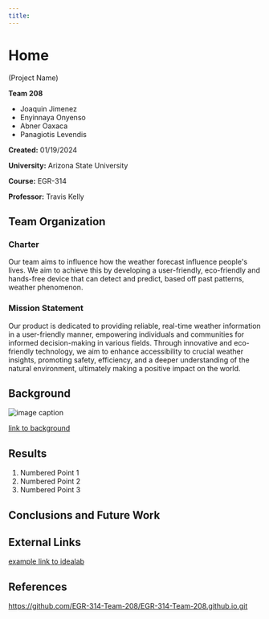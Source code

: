 ```yaml
---
title: 
---
```


# Home

(Project Name)

**Team 208**
* Joaquin Jimenez
* Enyinnaya Onyenso
* Abner Oaxaca
* Panagiotis Levendis

**Created:** 01/19/2024

**University:** Arizona State University 

**Course:** EGR-314 

**Professor:** Travis Kelly

## Team Organization

### Charter

Our team aims to influence how the weather forecast influence people's lives. We aim to achieve this by developing a user-friendly, eco-friendly and hands-free device that can detect and predict, based off past patterns, weather phenomenon.

### Mission Statement

Our product is dedicated to providing reliable, real-time weather information in a user-friendly manner, empowering individuals and communities for informed decision-making in various fields. Through innovative and eco-friendly technology, we aim to enhance accessibility to crucial weather insights, promoting safety, efficiency, and a deeper understanding of the natural environment, ultimately making a positive impact on the world.


## Background

![image caption](https://idealab.asu.edu/assets/images/research/jumper1.png)

[link to background](/background)

## Results

1. Numbered Point 1
1. Numbered Point 2
1. Numbered Point 3

## Conclusions and Future Work

## External Links

[example link to idealab](https://idealab.asu.edu)


## References
https://github.com/EGR-314-Team-208/EGR-314-Team-208.github.io.git 
